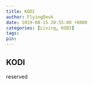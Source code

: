 ```yaml
---
title: KODI
author: FlyingDeuk
date: 2019-08-15 20:55:00 +0800
categories: [Living, KODI]
tags:
pin:
---
```



## KODI

reserved
